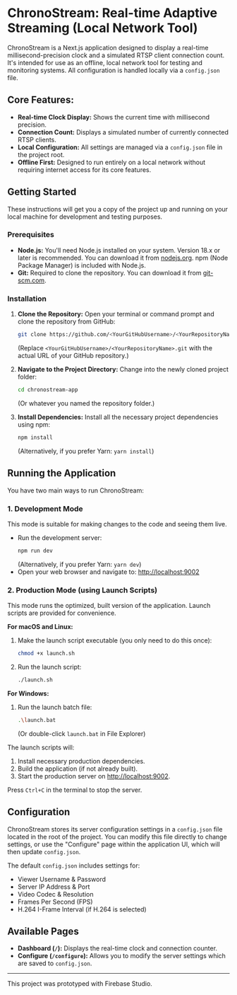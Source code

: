 # ChronoStream: Real-time Adaptive Streaming (Local Network Tool)

ChronoStream is a Next.js application designed to display a real-time millisecond-precision clock and a simulated RTSP client connection count. It's intended for use as an offline, local network tool for testing and monitoring systems. All configuration is handled locally via a `config.json` file.

## Core Features:

*   **Real-time Clock Display:** Shows the current time with millisecond precision.
*   **Connection Count:** Displays a simulated number of currently connected RTSP clients.
*   **Local Configuration:** All settings are managed via a `config.json` file in the project root.
*   **Offline First:** Designed to run entirely on a local network without requiring internet access for its core features.

## Getting Started

These instructions will get you a copy of the project up and running on your local machine for development and testing purposes.

### Prerequisites

*   **Node.js:** You'll need Node.js installed on your system. Version 18.x or later is recommended. You can download it from [nodejs.org](https://nodejs.org/). npm (Node Package Manager) is included with Node.js.
*   **Git:** Required to clone the repository. You can download it from [git-scm.com](https://git-scm.com/).

### Installation

1.  **Clone the Repository:**
    Open your terminal or command prompt and clone the repository from GitHub:
    ```bash
    git clone https://github.com/<YourGitHubUsername>/<YourRepositoryName>.git
    ```
    (Replace `<YourGitHubUsername>/<YourRepositoryName>.git` with the actual URL of your GitHub repository.)

2.  **Navigate to the Project Directory:**
    Change into the newly cloned project folder:
    ```bash
    cd chronostream-app 
    ```
    (Or whatever you named the repository folder.)

3.  **Install Dependencies:**
    Install all the necessary project dependencies using npm:
    ```bash
    npm install
    ```
    (Alternatively, if you prefer Yarn: `yarn install`)


## Running the Application

You have two main ways to run ChronoStream:

### 1. Development Mode

This mode is suitable for making changes to the code and seeing them live.

*   Run the development server:
    ```bash
    npm run dev
    ```
    (Alternatively, if you prefer Yarn: `yarn dev`)
*   Open your web browser and navigate to: [http://localhost:9002](http://localhost:9002)

### 2. Production Mode (using Launch Scripts)

This mode runs the optimized, built version of the application. Launch scripts are provided for convenience.

**For macOS and Linux:**

1.  Make the launch script executable (you only need to do this once):
    ```bash
    chmod +x launch.sh
    ```
2.  Run the launch script:
    ```bash
    ./launch.sh
    ```

**For Windows:**

1.  Run the launch batch file:
    ```bash
    .\launch.bat
    ```
    (Or double-click `launch.bat` in File Explorer)

The launch scripts will:
1.  Install necessary production dependencies.
2.  Build the application (if not already built).
3.  Start the production server on [http://localhost:9002](http://localhost:9002).

Press `Ctrl+C` in the terminal to stop the server.

## Configuration

ChronoStream stores its server configuration settings in a `config.json` file located in the root of the project. You can modify this file directly to change settings, or use the "Configure" page within the application UI, which will then update `config.json`.

The default `config.json` includes settings for:
*   Viewer Username & Password
*   Server IP Address & Port
*   Video Codec & Resolution
*   Frames Per Second (FPS)
*   H.264 I-Frame Interval (if H.264 is selected)

## Available Pages

*   **Dashboard (`/`):** Displays the real-time clock and connection counter.
*   **Configure (`/configure`):** Allows you to modify the server settings which are saved to `config.json`.

---

This project was prototyped with Firebase Studio.
